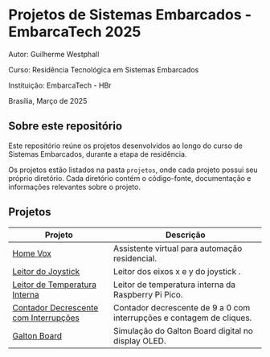 # Projetos de Sistemas Embarcados - EmbarcaTech 2025

Autor: Guilherme Westphall

Curso: Residência Tecnológica em Sistemas Embarcados

Instituição: EmbarcaTech - HBr

Brasília, Março de 2025


## Sobre este repositório

Este repositório reúne os projetos desenvolvidos ao longo do curso de Sistemas Embarcados, durante a etapa de residência.  

Os projetos estão listados na pasta `projetos`, onde cada projeto possui seu próprio diretório. Cada diretório contém o código-fonte, documentação e informações relevantes sobre o projeto.


## Projetos

| Projeto                                                                 | Descrição                                                             |
| ----------------------------------------------------------------------- | --------------------------------------------------------------------- |
| [Home Vox](https://github.com/west7/home_vox/tree/main)                 | Assistente virtual para automação residencial.                        |
| [Leitor do Joystick](./projetos/read_joystick/)                         | Leitor dos eixos x e y do joystick .                                  |
| [Leitor de Temperatura Interna](./projetos/internal_temp/)              | Leitor de temperatura interna da Raspberry Pi Pico.                   |
| [Contador Decrescente com Interrupções](./projetos/countdown_with_irq/) | Contador decrescente de 9 a 0 com interrupções e contagem de cliques. |
| [Galton Board](./projetos/galton_board/)                             | Simulação do Galton Board digital no display OLED.                    |

